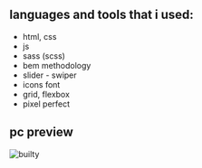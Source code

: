 ## languages and tools that i used:

- html, css
- js
- sass (scss)
- bem methodology
- slider - swiper
- icons font
- grid, flexbox
- pixel perfect

## pc preview

![builty](https://user-images.githubusercontent.com/114158560/216355013-79e83bba-c634-4ecc-8f50-9603123e6159.gif)
